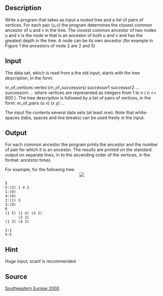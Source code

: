 <h2>Description</h2><p>Write a program that takes as input a rooted tree and a list of pairs of vertices. For each pair (u,v) the program determines the closest common ancestor of u and v in the tree. The closest common ancestor of two nodes u and v is the node w that is an ancestor of both u and v and has the greatest depth in the tree. A node can be its own ancestor (for example in Figure 1 the ancestors of node 2 are 2 and 5)</p><h2>Input</h2><p>The data set, which is read from a the std input, starts with the tree description, in the form:
</p>	
nr_of_vertices
	vertex:(nr_of_successors) successor1 successor2 ... successorn
	...	
where vertices are represented as integers from 1 to n ( n &lt;= 900 ). The tree description is followed by a list of pairs of vertices, in the form:
	nr_of_pairs
(u v)	(x y)	...

The input file contents several data sets (at least one).
Note that white-spaces (tabs, spaces and line breaks) can be used freely in the input.<h2>Output</h2><p>For each common ancestor the program prints the ancestor and the number of pair for which it is an ancestor. The results are printed on the standard output on separate lines, in to the ascending order of the vertices, in the format: ancestor:times
</p>For example, for the following tree:
<center><img src="images/1470_1.jpg"></center><pre><code class="language-input1">5
5:(3) 1 4 2
1:(0)
4:(0)
2:(1) 3
3:(0)
6
(1 5) (1 4) (4 2)
      (2 3)
(1 3) (4 3)</code></pre><pre><code class="language-output1">2:1
5:5</code></pre><h2>Hint</h2><p>Huge input, scanf is recommended.</p><h2>Source</h2><a href="searchproblem?field=source&amp;key=Southeastern+Europe+2000">Southeastern Europe 2000</a>